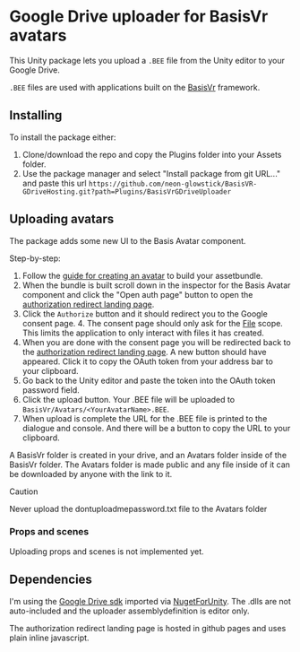 # Google Drive uploader for BasisVr avatars

This Unity package lets you upload a `.BEE` file from the Unity editor to your Google Drive.

`.BEE` files are used with applications built on the [BasisVr](https://github.com/BasisVR/Basis) framework.

## Installing

To install the package either:

1. Clone/download the repo and copy the Plugins folder into your Assets folder.
2. Use the package manager and select "Install package from git URL..." and paste this url `https://github.com/neon-glowstick/BasisVR-GDriveHosting.git?path=Plugins/BasisVrGDriveUploader`

## Uploading avatars

The package adds some new UI to the Basis Avatar component.

Step-by-step:

1. Follow the [guide for creating an avatar](https://docs.basisvr.org/docs/avatars) to build your assetbundle.
2. When the bundle is built scroll down in the inspector for the Basis Avatar component and click the "Open auth page" button to open the [authorization redirect landing page](https://neon-glowstick.github.io/BasisVR-GDriveHosting/).
3. Click the `Authorize` button and it should redirect you to the Google consent page.
   4. The consent page should only ask for the [File](https://developers.google.com/workspace/drive/api/guides/api-specific-auth#drive-scopes) scope. This limits the application to only interact with files it has created.
5. When you are done with the consent page you will be redirected back to the [authorization redirect landing page](https://neon-glowstick.github.io/BasisVR-GDriveHosting/). A new button should have appeared. Click it to copy the OAuth token from your address bar to your clipboard.
6. Go back to the Unity editor and paste the token into the OAuth token password field.
7. Click the upload button. Your .BEE file will be uploaded to `BasisVr/Avatars/<YourAvatarName>.BEE`.
8. When upload is complete the URL for the .BEE file is printed to the dialogue and console. And there will be a button to copy the URL to your clipboard.

A BasisVr folder is created in your drive, and an Avatars folder inside of the BasisVr folder. The Avatars folder is made public and any file inside of it can be downloaded by anyone with the link to it.

> [!CAUTION]
> Never upload the dontuploadmepassword.txt file to the Avatars folder

### Props and scenes

Uploading props and scenes is not implemented yet.

## Dependencies

I'm using the [Google Drive sdk](https://www.nuget.org/packages/Google.Apis.Drive.v3/) imported via [NugetForUnity](https://github.com/GlitchEnzo/NuGetForUnity). The .dlls are not auto-included and the uploader assemblydefinition is editor only.

The authorization redirect landing page is hosted in github pages and uses plain inline javascript.
